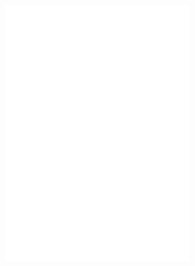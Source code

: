 <a href="#" target="_blank">
  <img src="svg/test.svg" alt="Hieu Joyce" width="1200" height="700" />
</a>
